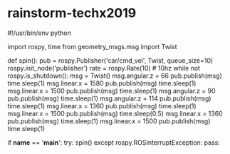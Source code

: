 # rainstorm-techx2019

#!/usr/bin/env python

import rospy, time
from geometry_msgs.msg import Twist

def spin():
    pub = rospy.Publisher('car/cmd_vel', Twist, queue_size=10)
    rospy.init_node('publisher')
    rate = rospy.Rate(10) # 10hz
    while not rospy.is_shutdown():
        msg = Twist()
    	msg.angular.z = 66
        pub.publish(msg)
	time.sleep(1)
	msg.linear.x = 1580
	pub.publish(msg)
	time.sleep(1)
	msg.linear.x = 1500
	pub.publish(msg)
	time.sleep(1)
    	msg.angular.z = 90
        pub.publish(msg)
        time.sleep(1)
	msg.angular.z = 114
        pub.publish(msg)
        time.sleep(1)
	msg.linear.x = 1360
	pub.publish(msg)
	time.sleep(1)
        msg.linear.x = 1500
        pub.publish(msg)
        time.sleep(0.5)
	msg.linear.x = 1360
	pub.publish(msg)
	time.sleep(1)
	msg.linear.x = 1500
	pub.publish(msg)
	time.sleep(1)
    	

if __name__ == '__main__':
    try:
        spin()
    except rospy.ROSInterruptException:
        pass:
